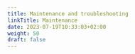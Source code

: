 ```yaml
---
title: Maintenance and troubleshooting
linkTitle: Maintenance
date: 2023-07-19T10:33:03+02:00
weight: 50
draft: false
---
```


